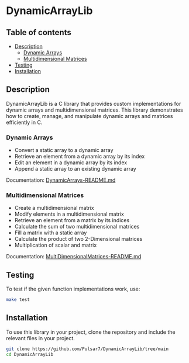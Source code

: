 <h1>DynamicArrayLib</h1>


<h2>Table of contents</h2>

- [Description](#description)
  - [Dynamic Arrays](#dynamic-arrays)
  - [Multidimensional Matrices](#multidimensional-matrices)
- [Testing](#testing)
- [Installation](#installation)


## Description

DynamicArrayLib is a C library that provides custom implementations for dynamic arrays and multidimensional matrices. This library demonstrates how to create, manage, and manipulate dynamic arrays and matrices efficiently in C.



### Dynamic Arrays

- Convert a static array to a dynamic array
- Retrieve an element from a dynamic array by its index
- Edit an element in a dynamic array by its index
- Append a static array to an existing dynamic array

Documentation: [DynamicArrays-README.md](./DynamicArrays-README.md)

### Multidimensional Matrices

- Create a multidimensional matrix
- Modify elements in a multidimensional matrix
- Retrieve an element from a matrix by its indices
- Calculate the sum of two multidimensional matrices
- Fill a matrix with a static array
- Calculate the product of two 2-Dimensional matrices
- Multiplication of scalar and matrix


Documentation: [MultiDimensionalMatrices-README.md](./MultiDimensionalMatrices-README.md)


## Testing

To test if the given function implementations work, use: 

```BASH
make test
```

## Installation

To use this library in your project, clone the repository and include the relevant files in your project.

```bash
git clone https://github.com/Pulsar7/DynamicArrayLib/tree/main
cd DynamicArrayLib
```